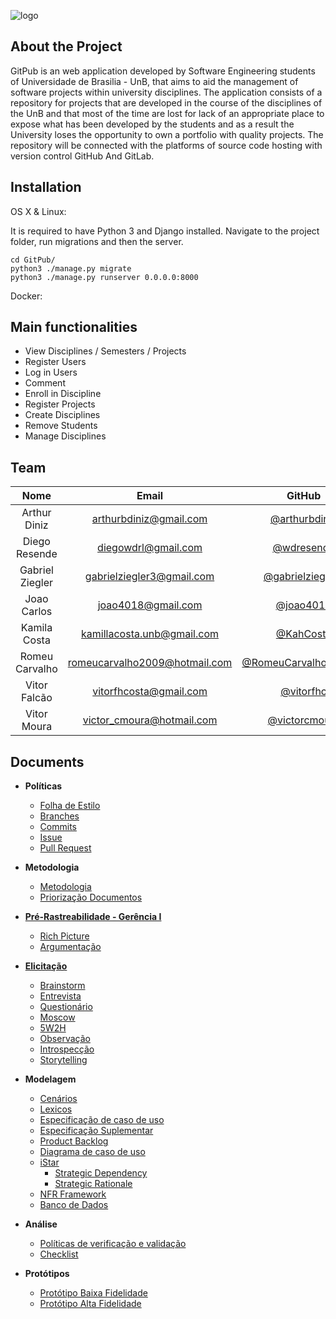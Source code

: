 ![logo](https://user-images.githubusercontent.com/18054053/44956569-63f60980-ae9c-11e8-88c3-b67ba48f4693.png)

## About the Project

GitPub is an web application developed by Software Engineering students of Universidade de Brasilia - UnB, that aims to aid the management of software projects within university disciplines.
The application consists of a repository for projects that are developed in the course of the disciplines of the UnB and that most of the time are lost for lack of an appropriate place to expose what has been developed by the students and as a result the University loses the opportunity to own a portfolio with quality projects.
The repository will be connected with the platforms of source code hosting with version control GitHub And GitLab.

## Installation

OS X & Linux:

It is required to have Python 3 and Django installed.
Navigate to the project folder, run migrations and then the server.

```
cd GitPub/
python3 ./manage.py migrate
python3 ./manage.py runserver 0.0.0.0:8000
```

Docker:

## Main functionalities

- View Disciplines / Semesters / Projects
- Register Users
- Log in Users
- Comment
- Enroll in Discipline
- Register Projects
- Create Disciplines
- Remove Students
- Manage Disciplines

## Team

|         Nome          |               Email               |                 GitHub                                              |
|:---------------------:|:---------------------------------:|:-------------------------------------------------------------------:|
|  Arthur Diniz         |  [arthurbdiniz@gmail.com]()       |   [@arthurbdiniz](https://github.com/arthurbdiniz)                  |
|  Diego Resende        |  [diegowdrl@gmail.com]()          |   [@wdresende](https://github.com/wdresende)                        |
|  Gabriel Ziegler      |  [gabrielziegler3@gmail.com]()    |   [@gabrielziegler3](https://github.com/gabrielziegler3)            |
|  Joao Carlos          |  [joao4018@gmail.com]()           |   [@joao4018](https://github.com/joao4018)                          |
|  Kamila Costa         |  [kamillacosta.unb@gmail.com]()   |   [@KahCosta](https://github.com/KahCosta)                          |
|  Romeu Carvalho       |  [romeucarvalho2009@hotmail.com]()|   [@RomeuCarvalhoAntunes](https://github.com/RomeuCarvalhoAntunes)  |
|  Vitor Falcão         |  [vitorfhcosta@gmail.com]()       |   [@vitorfhc](https://github.com/vitorfhc)                          |
|  Vitor Moura          |  [victor_cmoura@hotmail.com]()    |   [@victorcmoura](https://github.com/victorcmoura)                  |

## Documents

* **Políticas**
  * [Folha de Estilo](Folha-de-Estilo)
  * [Branches](Branches)
  * [Commits](Commits)
  * [Issue](Issues)
  * [Pull Request](Pull-Request)

* **Metodologia**
  * [Metodologia](Metodologia)
  * [Priorização Documentos](Priorizacao-Documentos)

* **[Pré-Rastreabilidade - Gerência I](Pre-rastreabilidade)**
  * [Rich Picture](Richpicture)
  * [Argumentação](Argumentacao)

* **[Elicitação](Plano-Elicitacao-Requisitos)**
  * [Brainstorm](https://github.com/Desenho2018-2/GitPub/wiki/Brainstorm)
  * [Entrevista]()
  * [Questionário](Questionario)
  * [Moscow](Moscow)
  * [5W2H]()
  * [Observação]()
  * [Introspecção]()
  * [Storytelling](Storytelling)

* **Modelagem**
  * [Cenários](cenarios)
  * [Lexicos](lexicos)
  * [Especificação de caso de uso]()
  * [Especificação Suplementar]()
  * [Product Backlog](Product-Backlog)
  * [Diagrama de caso de uso](Diagrama-caso-de-uso)
  * [iStar](iStar)
    * [Strategic Dependency](Strategic-Dependency)
    * [Strategic Rationale](Strategic-Rationale)
  * [NFR Framework]()
  * [Banco de Dados](Banco-de-Dados)

* **Análise**
  * [Políticas de verificação e validação]()
  * [Checklist]()

* **Protótipos**
  * [Protótipo Baixa Fidelidade](Prototipo-Baixa-Fidelidade)
  * [Protótipo Alta Fidelidade]()
